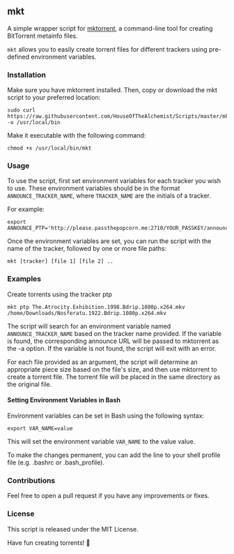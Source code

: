 ## mkt

A simple wrapper script for [mktorrent](https://github.com/pobrn/mktorrent), a command-line tool for creating BitTorrent metainfo files.

`mkt` allows you to easily create torrent files for different trackers using pre-defined environment variables.

### Installation

Make sure you have mktorrent installed. Then, copy or download the mkt script to your preferred location:

```
sudo curl https://raw.githubusercontent.com/HouseOfTheAlchemist/Scripts/master/mkt -o /usr/local/bin
```

Make it executable with the following command:

```
chmod +x /usr/local/bin/mkt
```

### Usage

To use the script, first set environment variables for each tracker you wish to use. These environment variables should be in the format `ANNOUNCE_TRACKER_NAME`, where `TRACKER_NAME` are the initials of a tracker.

For example:

```
export ANNOUNCE_PTP='http://please.passthepopcorn.me:2710/YOUR_PASSKEY/announce'
```

Once the environment variables are set, you can run the script with the name of the tracker, followed by one or more file paths:

```
mkt [tracker] [file 1] [file 2] ..
```

### Examples

Create torrents using the tracker ptp

```
mkt ptp The.Atrocity.Exhibition.1998.Bdrip.1080p.x264.mkv /home/Downloads/Nosferatu.1922.Bdrip.1080p.x264.mkv
```


The script will search for an environment variable named `ANNOUNCE_TRACKER_NAME` based on the tracker name provided. If the variable is found, the corresponding announce URL will be passed to mktorrent as the -a option. If the variable is not found, the script will exit with an error.

For each file provided as an argument, the script will determine an appropriate piece size based on the file's size, and then use mktorrent to create a torrent file. The torrent file will be placed in the same directory as the original file.

#### Setting Environment Variables in Bash

Environment variables can be set in Bash using the following syntax:  

```
export VAR_NAME=value  
```

This will set the environment variable `VAR_NAME` to the value value.  
  
To make the changes permanent, you can add the line to your shell profile file (e.g. .bashrc or .bash_profile).

### Contributions
Feel free to open a pull request if you have any improvements or fixes.

### License
This script is released under the MIT License.

Have fun creating torrents! 🚀
